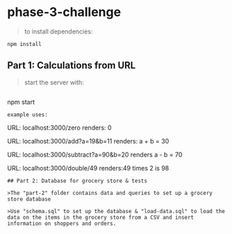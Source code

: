 # phase-3-challenge

>to install dependencies:
```
npm install
```
## Part 1: Calculations from URL

>start the server with:

>```
  npm start
  ```
example uses:

```
  URL: localhost:3000/zero
  renders: 0

  URL: localhost:3000/add?a=19&b=11
  renders: a + b = 30

  URL: localhost:3000/subtract?a=90&b=20
  renders a - b = 70

  URL: localhost:3000/double/49
  renders:49 times 2 is 98
```
## Part 2: Database for grocery store & tests

>The "part-2" folder contains data and queries to set up a grocery store database

>Use "schema.sql" to set up the database & "load-data.sql" to load the data on the items in the grocery store from a CSV and insert information on shoppers and orders.
